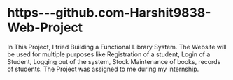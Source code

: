 # https---github.com-Harshit9838-Web-Project

In This Project, I tried Building a Functional Library System. The Website will be used for multiple purposes like Registration of a student, Login of a Student, Logging out of the system, Stock Maintenance of books, records of students. The Project was assigned to me during my internship.
